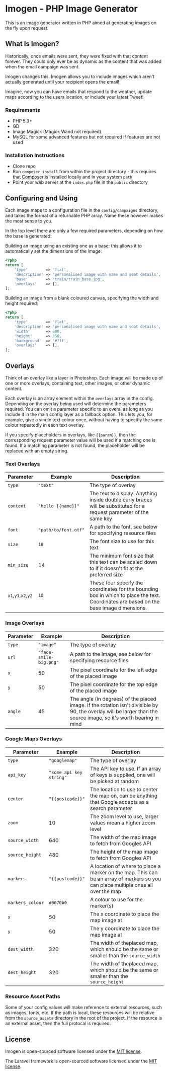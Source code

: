 # Imogen - PHP Image Generator

This is an image generator written in PHP aimed at generating images on the fly upon request.

## What Is Imogen?

Historically, once emails were sent, they were fixed with that content forever. They could only ever be as dynamic as the content that was added when the email campaign was sent.

Imogen changes this. Imogen allows you to include images which aren't actually generated until your recipient opens the email!

Imagine, now you can have emails that respond to the weather, update maps according to the users location, or include your latest Tweet!

### Requirements

* PHP 5.3+
* GD
* Image Magick (Magick Wand not required)
* MySQL for some advanced features but not required if features are not used

### Installation Instructions

* Clone repo
* Run `composer install` from within the project directory - this requires that [Composer](https://getcomposer.org/) is installed locally and in your system `path`
* Point your web server at the `index.php` file in the `public` directory

## Configuring and Using

Each image maps to a configuration file in the `config/campaigns` directory, and takes the format of a returnable PHP array. Name these however makes the most sense to you.

In the top level there are only a few required parameters, depending on how the base is generated:

Building an image using an existing one as a base; this allows it to automatically set the dimensions of the image:
```PHP
<?php
return [
	'type'        => 'flat',
	'description' => 'personalised image with name and seat details',
	'base'        => 'train/train_base.jpg',
	'overlays'    => [],
];
```

Building an image from a blank coloured canvas, specifying the width and height required:
```php
<?php
return [
	'type'        => 'flat',
	'description' => 'personalised image with name and seat details',
	'width'       => 600,
	'height'      => 350,
	'background'  => '#fff',
	'overlays'    => [],
];
```

## Overlays

Think of an overlay like a layer in Photoshop. Each image will be made up of one or more overlays, containing text, other images, or other dynamic content.

Each overlay is an array element within the `overlays` array in the config. Depending on the overlay being used will determine the parameters required. You can omit a parameter specific to an overal as long as you include it in the main config layer as a fallback option. This lets you, for example, give a single text colour once, without having to specifiy the same colour repeatedly in each text overlay.

If you specify placeholders in overlays, like `{{param}}`, then the corresponding request parameter value will be used if a matching one is found. If a matching parameter is not found, the placeholder will be replaced with an empty string.

### Text Overlays
Parameter | Example | Description
--- | --- | ---
`type`|`"text"`|The type of overlay
`content`|`"hello {{name}}"`|The text to display. Anything inside double curly braces will be substituted for a request parameter of the same key
`font`|`"path/to/font.otf"`|A path to the font, see below for specifying resource files
`size`|`18`|The font size to use for this text
`min_size`|14|The minimum font size that this text can be scaled down to if it doesn't fit at the preferred size
`x1`,`y1`,`x2`,`y2`|`10`|These four specify the coordinates for the bounding box in which to place the text. Coordinates are based on the base image dimensions.

### Image Overlays
Parameter | Example | Description
--- | --- | ---
`type`|`"image"`|The type of overlay
`url`|`"face-smile-big.png"`|A path to the image, see below for specifying resource files
`x`|50|The pixel coordinate for the left edge of the placed image
`y`|50|The pixel coordinate for the top edge of the placed image
`angle`|45|The angle (in degrees) of the placed image. If the rotation isn't divisible by 90, the overlay will be larger than the source image, so it's worth bearing in mind

### Google Maps Overlays
Parameter | Example | Description
--- | --- | ---
`type`|`"googlemap"`|The type of overlay
`api_key`|`"some api key string"`|The API key to use. If an array of keys is supplied, one will be picked at random
`center`|`"{{postcode}}"`|The location to use to center the map on, can be anything that Google accepts as a search parameter
`zoom`|10|The zoom level to use, larger values mean a higher zoom level
`source_width`|640|The width of the map image to fetch from Googles API
`source_height`|480|The height of the map image to fetch from Googles API
`markers`|`"{{postcode}}"`|A location of where to place a marker on the map. This can be an array of markers so you can place multiple ones all over the map
`markers_colour`|`#0070b0`|A colour to use for the marker(s)
`x`|50|The x coordinate to place the map image at
`y`|50|The y coordinate to place the map image at
`dest_width`|320|The width of theplaced map, which should be the same or smaller than the `source_width`
`dest_height`|320|The width of theplaced map, which should be the same or smaller than the `source_height`

### Resource Asset Paths
Some of your config values will make reference to external resources, such as images, fonts, etc. If the path is local, these resources will be relative from the `source_assets` directory in the root of the project. If the resource is an external asset, then the full protocal is required.

## License

Imogen is open-sourced software licensed under the [MIT license](http://opensource.org/licenses/MIT).


The Laravel framework is open-sourced software licensed under the [MIT license](http://opensource.org/licenses/MIT).




